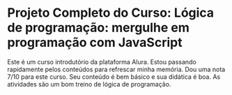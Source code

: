 # Projeto Completo do Curso: Lógica de programação: mergulhe em programação com JavaScript
Este é um curso introdutório da plataforma Alura. Estou passando rapidamente pelos conteúdos para refrescar minha memória.
Dou uma nota 7/10 para este curso. Seu conteúdo é bem básico e sua didática é boa. As atividades são um bom treino de lógica de programação.

